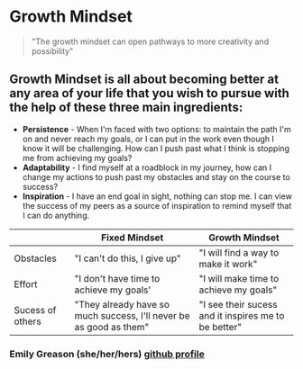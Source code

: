 
# Growth Mindset
> "The growth mindset can open pathways to more creativity and possibility"
## Growth Mindset is all about becoming better at any area of your life that you wish to pursue with the help of these three main ingredients:
- **Persistence** - When I'm faced with two options: to maintain the path I'm on and never reach my goals, or I can put in the work even though I know it will be challenging. How can I push past what I think is stopping me from achieving my goals?
- **Adaptability** - I find myself at a roadblock in my journey, how can I change my actions to push past my obstacles and stay on the course to success?
- **Inspiration** - I have an end goal in sight, nothing can stop me. I can view the success of my peers as a source of inspiration to remind myself that I can do anything. 

|                |Fixed Mindset                          |Growth Mindset                         |
|----------------|-------------------------------|-----------------------------|
|Obstacles| "I can't do this, I give up"            |"I will find a way to make it work"            |
|Effort          |"I don't have time to achieve my goals'            |"I will make time to achieve my goals"            |
|Sucess of others          |"They already have so much success, I'll never be as good as them"|"I see their sucess and it inspires me to be better"|

### Emily Greason (she/her/hers) [github profile](https://github.com/greasonek)
